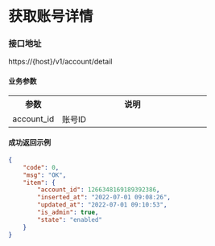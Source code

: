 # 获取账号详情

### 接口地址

https://{host}/v1/account/detail

#### 业务参数
<table width="100%">
    <tr>
      <th width="25%">参数</th>
      <th>说明</th>
    </tr>
    <tr>
      <td>account_id</td>
      <td>账号ID</td>
    </tr>
</table>

#### 成功返回示例

```json
{
    "code": 0,
    "msg": "OK",
    "item": {
        "account_id": 1266348169189392386,
        "inserted_at": "2022-07-01 09:08:26",
        "updated_at": "2022-07-01 09:10:53",
        "is_admin": true,
        "state": "enabled"
    }
}
```
